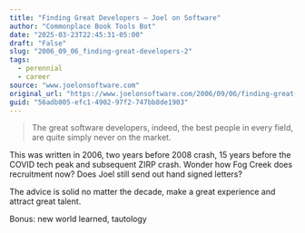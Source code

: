 ```yaml
---
title: "Finding Great Developers – Joel on Software"
author: "Commonplace Book Tools Bot"
date: "2025-03-23T22:45:31-05:00"
draft: "False"
slug: "2006_09_06_finding-great-developers-2"
tags:
  - perennial
  - career
source: "www.joelonsoftware.com"
original_url: "https://www.joelonsoftware.com/2006/09/06/finding-great-developers-2/"
guid: "56adb805-efc1-4902-97f2-747bb8de1903"
---
```


> The great software developers, indeed, the best people in every field, are quite simply never on the market.

This was written in 2006, two years before 2008 crash, 15 years before the COVID tech peak and subsequent ZIRP crash. Wonder how Fog Creek does recruitment now? Does Joel still send out hand signed letters? 

The advice is solid no matter the decade, make a great experience and attract great talent.

Bonus: new world learned, tautology